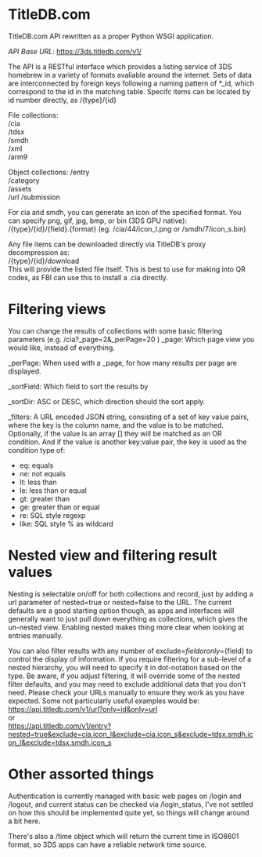 # TitleDB.com

TitleDB.com API rewritten as a proper Python WSGI application. 


*API Base URL*: https://3ds.titledb.com/v1/  

The API is a RESTful interface which provides a listing service of 3DS homebrew in a variety of formats avaliable around the internet. 
Sets of data are interconnected by foreign keys following a naming pattern of *_id, which correspond to the id in the matching table. 
Specifc items can be located by id number directly, as /{type}/{id}

File collections:  
/cia  
/tdsx  
/smdh  
/xml  
/arm9  

Object collections:
/entry  
/category  
/assets  
/url
/submission

For cia and smdh, you can generate an icon of the specified format. You can specify png, gif, jpg, bmp, or bin (3DS GPU native):  
/{type}/{id}/{field}.{format} (eg. /cia/44/icon_l.png or /smdh/7/icon_s.bin)  

Any file items can be downloaded directly via TitleDB's proxy decompression as:  
/{type}/{id}/download  
This will provide the listed file itself. This is best to use for making into QR codes, as FBI can use this to install a .cia directly.

# Filtering views
You can change the results of collections with some basic filtering parameters (e.g. /cia?_page=2&_perPage=20 )
_page: Which page view you would like, instead of everything.

_perPage: When used with a _page, for how many results per page are displayed.

_sortField: Which field to sort the results by

_sortDir: ASC or DESC, which direction should the sort apply.

_filters: A URL encoded JSON string, consisting of a set of key value pairs, where the key is the column name, and the value is to be matched. Optionally, if the value is an array [] they will be matched as an OR condition. And if the value is another key:value pair, the key is used as the condition type of:
* eq: equals  
* ne: not equals  
* lt: less than  
* le: less than or equal  
* gt: greater than  
* ge: greater than or equal  
* re: SQL style regexp  
* like: SQL style % as wildcard  

# Nested view and filtering result values
Nesting is selectable on/off for both collections and record, just by adding a url parameter of nested=true or nested=false to the URL. The current defaults are a good starting option though, as apps and interfaces will generally want to just pull down everything as collections, which gives the un-nested view. Enabling nested makes thing more clear when looking at entries manually.

You can also filter results with any number of exclude=${field} or only=${field} to control the display of information. If you require filtering for a sub-level of a nested hierarchy, you will need to specify it in dot-notation based on the type. Be aware, if you adjust filtering, it will override some of the nested filter defaults, and you may need to exclude additional data that you don't need. Please check your URLs manually to ensure they work as you have expected. Some not particularly useful examples would be:  
https://api.titledb.com/v1/url?only=id&only=url  
or  
https://api.titledb.com/v1/entry?nested=true&exclude=cia.icon_l&exclude=cia.icon_s&exclude=tdsx.smdh.icon_l&exclude=tdsx.smdh.icon_s  


# Other assorted things
Authentication is currently managed with basic web pages on /login and /logout, and current status can be checked via /login_status, I've not settled on how this should be implemented quite yet, so things will change around a bit here.

There's also a /time object which will return the current time in ISO8601 format, so 3DS apps can have a reliable network time source.

